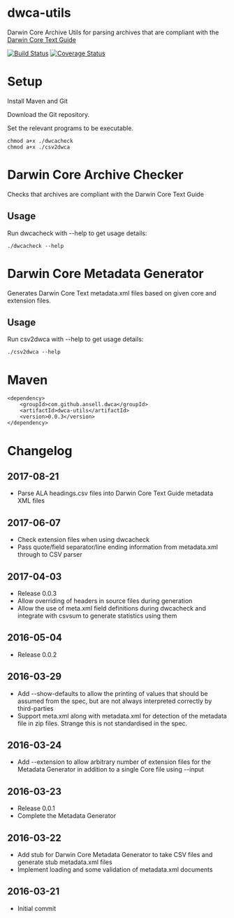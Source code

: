 # dwca-utils

Darwin Core Archive Utils for parsing archives that are compliant with the [Darwin Core Text Guide](http://rs.tdwg.org/dwc/terms/guides/text/)

[![Build Status](https://travis-ci.org/ansell/dwca-utils.svg?branch=master)](https://travis-ci.org/ansell/dwca-utils) [![Coverage Status](https://coveralls.io/repos/ansell/dwca-utils/badge.svg?branch=master)](https://coveralls.io/r/ansell/dwca-utils?branch=master)

# Setup

Install Maven and Git

Download the Git repository.

Set the relevant programs to be executable.

    chmod a+x ./dwcacheck
    chmod a+x ./csv2dwca

# Darwin Core Archive Checker

Checks that archives are compliant with the Darwin Core Text Guide

## Usage

Run dwcacheck with --help to get usage details:

    ./dwcacheck --help

# Darwin Core Metadata Generator

Generates Darwin Core Text metadata.xml files based on given core and extension files.

## Usage

Run csv2dwca with --help to get usage details:

    ./csv2dwca --help

# Maven

    <dependency>
        <groupId>com.github.ansell.dwca</groupId>
        <artifactId>dwca-utils</artifactId>
        <version>0.0.3</version>
    </dependency>

# Changelog

## 2017-08-21
* Parse ALA headings.csv files into Darwin Core Text Guide metadata XML files

## 2017-06-07
* Check extension files when using dwcacheck
* Pass quote/field separator/line ending information from metadata.xml through to CSV parser

## 2017-04-03
* Release 0.0.3
* Allow overriding of headers in source files during generation
* Allow the use of meta.xml field definitions during dwcacheck and integrate with csvsum to generate statistics using them

## 2016-05-04
* Release 0.0.2

## 2016-03-29
* Add --show-defaults to allow the printing of values that should be assumed from the spec, but are not always interpreted correctly by third-parties
* Support meta.xml along with metadata.xml for detection of the metadata file in zip files. Strange this is not standardised in the spec.

## 2016-03-24
* Add --extension to allow arbitrary number of extension files for the Metadata Generator in addition to a single Core file using --input

## 2016-03-23
* Release 0.0.1
* Complete the Metadata Generator 

## 2016-03-22
* Add stub for Darwin Core Metadata Generator to take CSV files and generate stub metadata.xml files
* Implement loading and some validation of metadata.xml documents

## 2016-03-21
* Initial commit
